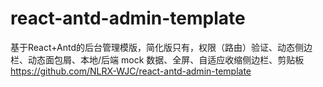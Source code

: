 # react-antd-admin-template
基于React+Antd的后台管理模版，简化版只有，权限（路由）验证、动态侧边栏、动态面包屑、本地/后端 mock 数据、全屏、自适应收缩侧边栏、剪贴板
<a href="https://github.com/NLRX-WJC/react-antd-admin-template">https://github.com/NLRX-WJC/react-antd-admin-template</a>
